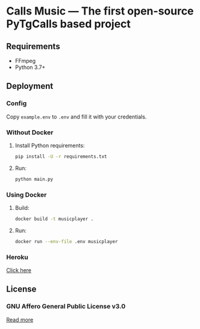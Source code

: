 # Calls Music — The first open-source PyTgCalls based project

## Requirements

- FFmpeg
- Python 3.7+

## Deployment

### Config

Copy `example.env` to `.env` and fill it with your credentials.

### Without Docker

1. Install Python requirements:
   ```bash
   pip install -U -r requirements.txt
   ```
2. Run:
   ```bash
   python main.py
   ```

### Using Docker

1. Build:
   ```bash
   docker build -t musicplayer .
   ```
2. Run:
   ```bash
   docker run --env-file .env musicplayer
   ```

### Heroku

[Click here](https://github.com/callsmusic/callsmusicheroku)

## License

### GNU Affero General Public License v3.0
[Read more](http://www.gnu.org/licenses/#AGPL)
